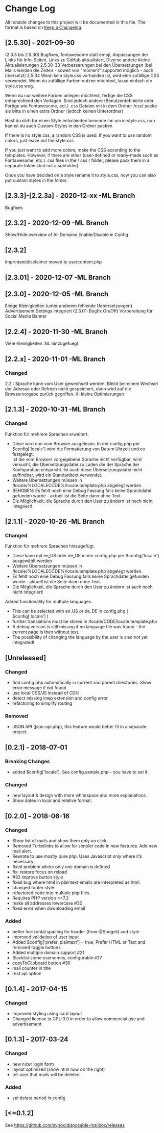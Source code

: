 # Change Log
All notable changes to this project will be documented in this file. The format is based on [Keep a Changelog](http://keepachangelog.com/).

## [2.5.30] - 2021-09-30
(2.3.3 bis 2.5.30)
 Bugfixes, fontawesome statt emoji, Anpassungen der Links für Info-Seiten, Links zu GitHub aktualisiert,
 Diverse andere kleine Aktualisierungen
2.5.30-33 
 Verbesserungen bei den Übersetzungen (bei Mails werden die Zeiten - soweit von "moment" supportet möglich - auch übersetzt)
2.5.34
 Wenn kein style.css vorhanden ist, wird eine zufällige CSS verwendet. 
 Wenn du zufällige Farben nutzen möchtest, lasse einfach die style.css weg.

 Wenn du nur weitere Farben anlegen möchtest, fertige die CSS entsprechend den Vorlagen. 
 Sind jedoch andere (Benutzerdefinierte oder Fertige wie Fontawesome, ect.) .css Dateien mit in dem Ordner /css/ packe sie bitte in einen extra Ordner (jedoch keinen Unterordner)

 Hast du dich für einen Style entschieden benenne ihn um in style.css, nun kannst du auch Custom-Styles in den Ordner packen. 


 If there is no style.css, a random CSS is used.
 If you want to use random colors, just leave out the style.css.

 If you just want to add more colors, make the CSS according to the templates.
 However, if there are other (user-defined or ready-made such as Fontawesome, etc.) .css files in the / css / folder, please pack them in a separate folder (but not a subfolder)

 Once you have decided on a style rename it to style.css, now you can also put custom styles in the folder.




## [2.3.3]-[2.2.3a] - 2020-12-xx -ML Branch
Bugfixes 

## [2.3.2] - 2020-12-09 -ML Branch
Show/Hide overview of All Domains 
Enable/Disable in Config
## [2.3.2] 
imprintanddisclaimer moved to usercontent.php

## [2.3.01] - 2020-12-07 -ML Branch
## [2.3.0] - 2020-12-05 -ML Branch
Einige Kleinigkeiten (unter anderem fehlende Uebersetzungen)
Advertisement Settings integriert (2.3.01: Bugfix On/Off)
Vorbereitung für Social Media Banner

## [2.2.4] - 2020-11-30 -ML Branch
Viele Kleinigkeiten
.NL hinzugefuegt

## [2.2.x] - 2020-11-01 -ML Branch
### Changed
2.2 : Sprache kann vom User gewechselt werden. 
      Bleibt bei einem Wechsel der Adresse oder Refresh nicht gespeichert, 
      dann wird auf die Browservorgabe zurück gegriffen.
   X: kleine Optimierungen


## [2.1.3] - 2020-10-31 -ML Branch

### Changed

Funktion für mehrere Sprachen erweitert. 
-    Diese wird nun vom Browser ausgelesen. 
     In der  config.php per $config['locale']  wird die Formatierung von Datum Uhrzeit und co festgelegt.  
     Ist die vom Browser vorgegebene Sprache nicht verfügbar, wird versucht, die Übersetzungsdatei zu Laden die der Sprache der Konfiguration entspricht. 
     Ist auch diese Übersetzungsdatei nicht auffindbar, wird ein Standardtext verwendet. 
-    Weitere Übersetzungen müssen in /locale/%LOCALECODE%/locale.template.php abgelegt werden.
-    BEHOBEN: Es fehlt noch eine Debug Fassung falls keine Sprachdatei gefunden wurde - aktuell ist die Seite dann ohne Text.
-    Die Möglichkeit, die Sprache durch den User zu ändern ist noch nicht Integriert!


## [2.1.1] - 2020-10-26 -ML Branch

### Changed

Funktion für mehrere Sprachen hinzugefügt. 
-    Diese kann mit en_US oder de_DE in der config.php per $config['locale']  ausgewählt werden
-    Weitere Übersetzungen müssen in /locale/%LOCALECODE%/locale.template.php abgelegt werden.
-    Es fehlt noch eine Debug Fassung falls keine Sprachdatei gefunden wurde - aktuell ist die Seite dann ohne Text.
-    Die Möglichkeit, die Sprache durch den User zu ändern ist auch noch nicht Integriert!

Added functionality for multiple languages.
-    This can be selected with en_US or de_DE in config.php (  $config['locale']   ) 
-    further translations must be stored in /locale/CODE/locale.template.php
-    A debug version is still missing if no language file was found - the current page is then without text.
-    The possibility of changing the language by the user is also not yet integrated!



## [Unreleased]

### Changed
- find config.php automatically in current and parent directories. Show error message if not found. 
- use local CSS/JS instead of CDN
- detect missing imap extension and config error
- refactoring to simplify routing

### Removed
- JSON API (json-api.php), this feature would better fit in a separate project. 

## [0.2.1] - 2018-07-01

### Breaking Changes
- added $config['locale'].  See config.sample.php - you have to set it.

### Changed
- new layout & design with more whitespace and more explanations.  
- Show dates in local and relative format. 

## [0.2.0] - 2018-06-16

### Changed
- Show list of mails and show them only on click. 
- Removed Turbolinks to allow for simpler code in new features. Add new mail alert. 
- Rewrote to use mostly pure php. Uses Javascript only where it’s necessary. 
- fixed problem where only one domain is defined
- fix: restore focus on reload
- #33 improve button style
- fixed bug where html in plaintext emails are interpreted as html. 
- changed footer style
- refactored code into multiple php files.
- Requires PHP version  >=7.2
- make all addresses lowercase  #30
- fixed error when downloading email 

### Added 
- better horizontal spacing for header (from @Spegeli) and style
- improved validation of user input
- Added $config['prefer_plaintext'] = true; Prefer HTML or Text and removed toggle buttons.
- Added multiple domain support #21
- Blacklist some usernames, configurable  #27
- copyToClipboard button #30
- mail counter in title
- rest api option

## [0.1.4] - 2017-04-15

### Changed
- Improved styling using card layout
- Changed license to GPL-3.0 in order to allow commercial use and advertisement.

## [0.1.3] - 2017-03-24
### Changed
- new nicer login form
- layout optimized (show html now on the right)
- tell user that mails will be deleted

### Added
- set delete period in config

## [<=0.1.2]
See https://github.com/synox/disposable-mailbox/releases
